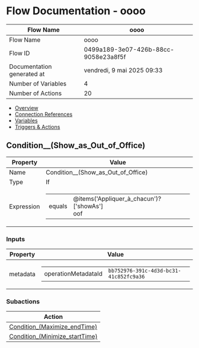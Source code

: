 ﻿# Flow Documentation \- oooo

| Flow Name                  | oooo                                     |
| -------------------------- | ---------------------------------------- |
| Flow Name                  | oooo                                     |
| Flow ID                    | 0499a189\-3e07\-426b\-88cc\-9058e23a8f5f |
| Documentation generated at | vendredi, 9 mai 2025 09:33               |
| Number of Variables        | 4                                        |
| Number of Actions          | 20                                       |

- [Overview](../index-oooo.md)
- [Connection References](../connections-oooo.md)
- [Variables](../variables-oooo.md)
- [Triggers & Actions](../triggersactions-oooo.md)

## Condition\_\_(Show\_as\_Out\_of\_Office)

| Property   | Value                                                                                                |
| ---------- | ---------------------------------------------------------------------------------------------------- |
| Name       | Condition\_\_(Show\_as\_Out\_of\_Office)                                                             |
| Type       | If                                                                                                   |
| Expression | <table><tr><td>equals</td><td>@items('Appliquer_à_chacun')?['showAs']<br/>oof<br/></td></tr></table> |

### Inputs

| Property | Value                                                                                               |
| -------- | --------------------------------------------------------------------------------------------------- |
| metadata | <table><tr><td>operationMetadataId</td><td>`bb752976-391c-4d3d-bc31-41c852fc9a36`</td></tr></table> |

### Subactions

| Action                                                                     |
| -------------------------------------------------------------------------- |
| [Condition\_(Maximize\_endTime)](Condition_(Maximize_endTime)-oooo.md)     |
| [Condition\_(Minimize\_startTime)](Condition_(Minimize_startTime)-oooo.md) |
